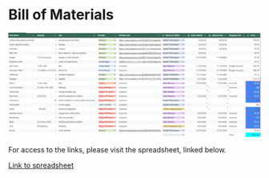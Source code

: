 # Bill of Materials

<img src="assets/Bom_image.png" alt="BOM Images" width="1000px">


For access to the links, please visit the spreadsheet, linked below. 

[Link to spreadsheet](https://docs.google.com/spreadsheets/d/16pAkvdIEuZI9KOWwS6YC9QiNsgYV_jeBzQceWt5ZfvQ/edit?usp=sharing)


    